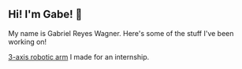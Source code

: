 ## Hi! I'm Gabe! 👋

My name is Gabriel Reyes Wagner. Here's some of the stuff I've been working on!

[3-axis robotic arm](https://github.com/nonagaga/3-axis-robot-arm) I made for an internship.

<!--
**nonagaga/nonagaga** is a ✨ _special_ ✨ repository because its `README.md` (this file) appears on your GitHub profile.

Here are some ideas to get you started:

- 🔭 I’m currently working on ...
- 🌱 I’m currently learning ...
- 👯 I’m looking to collaborate on ...
- 🤔 I’m looking for help with ...
- 💬 Ask me about ...
- 📫 How to reach me: ...
- 😄 Pronouns: ...
- ⚡ Fun fact: ...
-->
